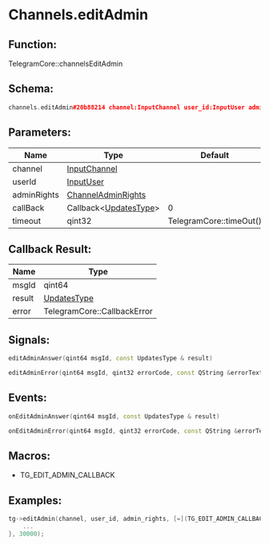 # Channels.editAdmin

## Function:

TelegramCore::channelsEditAdmin

## Schema:

```c++
channels.editAdmin#20b88214 channel:InputChannel user_id:InputUser admin_rights:ChannelAdminRights = Updates;
```
## Parameters:

|Name|Type|Default|
|----|----|-------|
|channel|[InputChannel](../../types/inputchannel.md)||
|userId|[InputUser](../../types/inputuser.md)||
|adminRights|[ChannelAdminRights](../../types/channeladminrights.md)||
|callBack|Callback&lt;[UpdatesType](../../types/updatestype.md)&gt;|0|
|timeout|qint32|TelegramCore::timeOut()|

## Callback Result:

|Name|Type|
|----|----|
|msgId|qint64|
|result|[UpdatesType](../../types/updatestype.md)|
|error|TelegramCore::CallbackError|

## Signals:

```c++
editAdminAnswer(qint64 msgId, const UpdatesType & result)
```
```c++
editAdminError(qint64 msgId, qint32 errorCode, const QString &errorText)
```

## Events:

```c++
onEditAdminAnswer(qint64 msgId, const UpdatesType & result)
```
```c++
onEditAdminError(qint64 msgId, qint32 errorCode, const QString &errorText)
```

## Macros:

* TG_EDIT_ADMIN_CALLBACK

## Examples:

```c++
tg->editAdmin(channel, user_id, admin_rights, [=](TG_EDIT_ADMIN_CALLBACK){
    ...
}, 30000);
```
